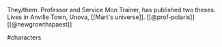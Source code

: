 They/them. Professor and Service Mon Trainer, has published two theses. Lives in Anville Town, Unova, [[Mart's universe]]. [[@prof-polaris]] [[@newgrowthspaest]]

#characters 